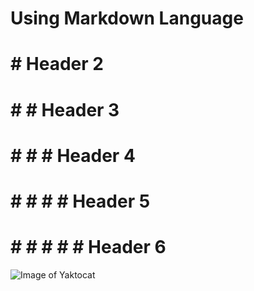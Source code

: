 # Using Markdown Language
# # Header 2
# # # Header 3
# # # # Header 4
# # # # # Header 5
# # # # # # Header 6

![Image of Yaktocat](https://octodex.github.com/images/yaktocat.png)
